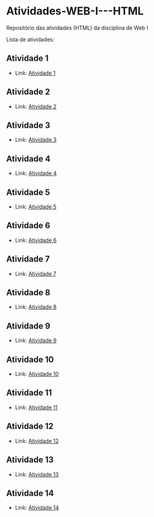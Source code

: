 # Atividades-WEB-I---HTML
Repositório das atividades (HTML) da disciplina de Web I


Lista de atividades:

## Atividade 1
  
- Link: [Atividade 1](Atividade1.html)
##

## Atividade 2

- Link: [Atividade 2](Atividade2.html)
##

## Atividade 3

- Link: [Atividade 3](Atividade3.html)
##

## Atividade 4
- Link: [Atividade 4](Atividade4.html)
##

## Atividade 5

- Link: [Atividade 5](Atividade5.html)
##

## Atividade 6

- Link: [Atividade 6](Atividade6.html)
##

## Atividade 7

- Link: [Atividade 7](Atividade7.html)
##

## Atividade 8

- Link: [Atividade 8](Atividade8.html)
##

## Atividade 9

- Link: [Atividade 9](Atividade9.html)
##

## Atividade 10

- Link: [Atividade 10](Atividade10.html)
##

## Atividade 11

- Link: [Atividade 11](Atividade11.html)
##

## Atividade 12

- Link: [Atividade 12](Atividade12.html)
##

## Atividade 13

- Link: [Atividade 13](Atividade13.html)
##

## Atividade 14

- Link: [Atividade 14](Atividade14.html)
##


